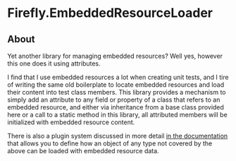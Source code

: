 # Firefly.EmbeddedResourceLoader


## About

Yet another library for managing embedded resources? Well yes, however this one does it using attributes.

I find that I use embedded resources a lot when creating unit tests, and I tire of writing the same old boilerplate to locate embedded resources and load their content into test class members.
This library provides a mechanism to simply add an attribute to any field or property of a class that refers to an embedded resource, and either via inheritance from a base class provided here
or a call to a static method in this library, all attributed members will be initialized with embedded resource content.


There is also a plugin system discussed in more detail [in the documentation](articles/plugins.md) that allows you to define how an object of any type not covered by the above can be loaded with embedded resource data.
